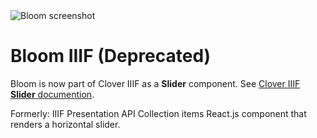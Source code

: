 <img src="https://user-images.githubusercontent.com/7376450/189417239-0dcf980a-5551-4ebd-923d-5e33bc37bd59.png" class="bloom-screenshot" alt="Bloom screenshot"/>

# Bloom IIIF (Deprecated) 

Bloom is now part of Clover IIIF as a **Slider** component. See [Clover IIIF **Slider** documention](https://samvera-labs.github.io/clover-iiif/docs/slider).

Formerly: IIIF Presentation API Collection items React.js component that renders a horizontal slider.
